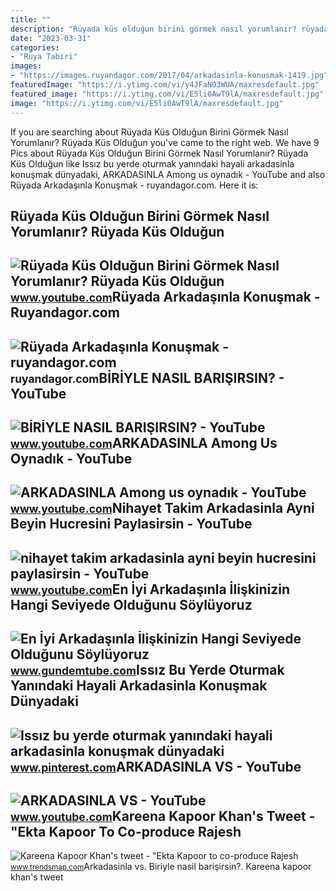```yaml
---
title: ""
description: "Rüyada küs olduğun birini görmek nasıl yorumlanır? rüyada küs olduğun"
date: "2023-03-31"
categories:
- "Ruya Tabiri"
images:
- "https://images.ruyandagor.com/2017/04/arkadasinla-konusmak-1419.jpg"
featuredImage: "https://i.ytimg.com/vi/y4JFaNO3WUA/maxresdefault.jpg"
featured_image: "https://i.ytimg.com/vi/E5li0AwT9lA/maxresdefault.jpg"
image: "https://i.ytimg.com/vi/E5li0AwT9lA/maxresdefault.jpg"
---
```


If you are searching about Rüyada Küs Olduğun Birini Görmek Nasıl Yorumlanır? Rüyada Küs Olduğun you've came to the right web. We have 9 Pics about Rüyada Küs Olduğun Birini Görmek Nasıl Yorumlanır? Rüyada Küs Olduğun like Issız bu yerde oturmak yanındaki hayali arkadasinla konuşmak dünyadaki, ARKADASINLA Among us oynadık - YouTube and also Rüyada Arkadaşınla Konuşmak - ruyandagor.com. Here it is:

Rüyada Küs Olduğun Birini Görmek Nasıl Yorumlanır? Rüyada Küs Olduğun
---------------------------------------------------------------------

 ![Rüyada Küs Olduğun Birini Görmek Nasıl Yorumlanır? Rüyada Küs Olduğun](https://i.ytimg.com/vi/_TjYgNH4fPc/maxresdefault.jpg) <small>www.youtube.com</small>Rüyada Arkadaşınla Konuşmak - Ruyandagor.com
--------------------------------------------

 ![Rüyada Arkadaşınla Konuşmak - ruyandagor.com](https://images.ruyandagor.com/2017/04/arkadasinla-konusmak-1419.jpg) <small>ruyandagor.com</small>BİRİYLE NASIL BARIŞIRSIN? - YouTube
-----------------------------------

 ![BİRİYLE NASIL BARIŞIRSIN? - YouTube](https://i.ytimg.com/vi/fO1r2mC6O00/maxresdefault.jpg) <small>www.youtube.com</small>ARKADASINLA Among Us Oynadık - YouTube
--------------------------------------

 ![ARKADASINLA Among us oynadık - YouTube](https://i.ytimg.com/vi/y4JFaNO3WUA/maxresdefault.jpg) <small>www.youtube.com</small>Nihayet Takim Arkadasinla Ayni Beyin Hucresini Paylasirsin - YouTube
--------------------------------------------------------------------

 ![nihayet takim arkadasinla ayni beyin hucresini paylasirsin - YouTube](https://i.ytimg.com/vi/WfYYWPcNQNA/maxresdefault.jpg?sqp=-oaymwEmCIAKENAF8quKqQMa8AEB-AG-B4AC0AWKAgwIABABGFEgZShIMA8=&rs=AOn4CLA20eIqUeGrs6NkMRG1ApYSG0xPrw) <small>www.youtube.com</small>En İyi Arkadaşınla İlişkinizin Hangi Seviyede Olduğunu Söylüyoruz
-----------------------------------------------------------------

 ![En İyi Arkadaşınla İlişkinizin Hangi Seviyede Olduğunu Söylüyoruz](https://www.gundemtube.com/wp-content/uploads/2021/05/en-iyi-arkadasinla-iliskinizin-hangi-seviyede-oldugunu-soyluyoruz-9J1gYcGG.jpg) <small>www.gundemtube.com</small>Issız Bu Yerde Oturmak Yanındaki Hayali Arkadasinla Konuşmak Dünyadaki
----------------------------------------------------------------------

 ![Issız bu yerde oturmak yanındaki hayali arkadasinla konuşmak dünyadaki](https://i.pinimg.com/originals/8c/6d/5e/8c6d5ecf2a065d0e1750b723ad575112.jpg) <small>www.pinterest.com</small>ARKADASINLA VS - YouTube
------------------------

 ![ARKADASINLA VS - YouTube](https://i.ytimg.com/vi/E5li0AwT9lA/maxresdefault.jpg) <small>www.youtube.com</small>Kareena Kapoor Khan's Tweet - "Ekta Kapoor To Co-produce Rajesh
---------------------------------------------------------------

 ![Kareena Kapoor Khan's tweet - "Ekta Kapoor to co-produce Rajesh](https://pbs.twimg.com/media/Fcyada8X0AANSFu.jpg) <small>www.trendsmap.com</small>Arkadasinla vs. Bi̇ri̇yle nasil barişirsin?. Kareena kapoor khan's tweet
